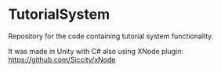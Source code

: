 # TutorialSystem
Repository for the code containing tutorial system functionality.

It was made in Unity with C# also using XNode plugin: https://github.com/Siccity/xNode
